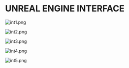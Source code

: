 # UNREAL ENGINE INTERFACE

<p><img src="https://vertexschool.instructure.com/courses/288/files/17068/preview?verifier=RjR3hWV8MlKc2YinSZZiobVt1PfVMYrkxuH9e7f3" alt="int1.png" data-api-endpoint="https://vertexschool.instructure.com/api/v1/courses/288/files/17068" data-api-returntype="File"></p>
<p><img src="https://vertexschool.instructure.com/courses/288/files/17069/preview?verifier=SJKfdfSAEClCHkVsjWaXZRT5S2vgrbiN1ywIV7y8" alt="int2.png" data-api-endpoint="https://vertexschool.instructure.com/api/v1/courses/288/files/17069" data-api-returntype="File"></p>
<p><img src="https://vertexschool.instructure.com/courses/288/files/17070/preview?verifier=VLuMCCyruFBbNSOFdU2qGCvSgxp43YSoi5X79fk8" alt="int3.png" data-api-endpoint="https://vertexschool.instructure.com/api/v1/courses/288/files/17070" data-api-returntype="File"></p>
<p><img src="https://vertexschool.instructure.com/courses/288/files/17071/preview?verifier=rpo28dOxLyZ66dGR3MJTiVCjuyt4gvepyQPkFHS8" alt="int4.png" data-api-endpoint="https://vertexschool.instructure.com/api/v1/courses/288/files/17071" data-api-returntype="File"></p>
<p><img src="https://vertexschool.instructure.com/courses/288/files/17072/preview?verifier=PwN6fzrkYUOMRsJYH6JrDe4ULin1MUjv15wLrjHq" alt="int5.png" data-api-endpoint="https://vertexschool.instructure.com/api/v1/courses/288/files/17072" data-api-returntype="File"></p>